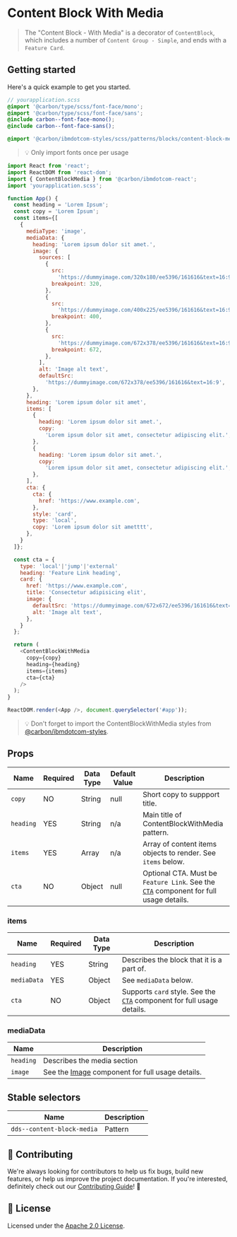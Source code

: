 # Content Block With Media

> The "Content Block - With Media" is a decorator of `ContentBlock`, which
> includes a number of `Content Group - Simple`, and ends with a `Feature Card`.

## Getting started

Here's a quick example to get you started.

```scss
// yourapplication.scss
@import '@carbon/type/scss/font-face/mono';
@import '@carbon/type/scss/font-face/sans';
@include carbon--font-face-mono();
@include carbon--font-face-sans();

@import '@carbon/ibmdotcom-styles/scss/patterns/blocks/content-block-media/index';
```

> 💡 Only import fonts once per usage

```javascript
import React from 'react';
import ReactDOM from 'react-dom';
import { ContentBlockMedia } from '@carbon/ibmdotcom-react';
import 'yourapplication.scss';

function App() {
  const heading = 'Lorem Ipsum';
  const copy = 'Lorem Ipsum';
  const items={[
    {
      mediaType: 'image',
      mediaData: {
        heading: 'Lorem ipsum dolor sit amet.',
        image: {
          sources: [
            {
              src:
                'https://dummyimage.com/320x180/ee5396/161616&text=16:9',
              breakpoint: 320,
            },
            {
              src:
                'https://dummyimage.com/400x225/ee5396/161616&text=16:9',
              breakpoint: 400,
            },
            {
              src:
                'https://dummyimage.com/672x378/ee5396/161616&text=16:9',
              breakpoint: 672,
            },
          ],
          alt: 'Image alt text',
          defaultSrc:
            'https://dummyimage.com/672x378/ee5396/161616&text=16:9',
        },
      },
      heading: 'Lorem ipsum dolor sit amet',
      items: [
        {
          heading: 'Lorem ipsum dolor sit amet.',
          copy:
            'Lorem ipsum dolor sit amet, consectetur adipiscing elit.',
        },
        {
          heading: 'Lorem ipsum dolor sit amet.',
          copy:
            'Lorem ipsum dolor sit amet, consectetur adipiscing elit.',
        },
      ],
      cta: {
        cta: {
          href: 'https://www.example.com',
        },
        style: 'card',
        type: 'local',
        copy: 'Lorem ipsum dolor sit ametttt',
      },
    }
  ]};

  const cta = {
    type: 'local'|'jump'|'external'
    heading: 'Feature Link heading',
    card: {
      href: 'https://www.example.com',
      title: 'Consectetur adipisicing elit',
      image: {
        defaultSrc: 'https://dummyimage.com/672x672/ee5396/161616&text=1x1',
        alt: 'Image alt text',
      },
    }
  };

  return (
    <ContentBlockWithMedia
      copy={copy}
      heading={heading}
      items={items}
      cta={cta}
    />
  );
}

ReactDOM.render(<App />, document.querySelector('#app'));
```

> 💡 Don't forget to import the ContentBlockWithMedia styles from
> [@carbon/ibmdotcom-styles](https://github.com/carbon-design-system/ibm-dotcom-library/blob/master/packages/styles).

## Props

| Name      | Required | Data Type | Default Value | Description                                                                                                                                                                                       |
| --------- | -------- | --------- | ------------- | ------------------------------------------------------------------------------------------------------------------------------------------------------------------------------------------------- |
| `copy`    | NO       | String    | null          | Short copy to suppport title.                                                                                                                                                                     |
| `heading` | YES      | String    | n/a           | Main title of ContentBlockWithMedia pattern.                                                                                                                                                      |
| `items`   | YES      | Array     | n/a           | Array of content items objects to render. See `items` below.                                                                                                                                      |
| `cta`     | NO       | Object    | null          | Optional CTA. Must be `Feature Link`. See the [`CTA`](https://github.com/carbon-design-system/ibm-dotcom-library/tree/master/packages/react/src/components/CTA) component for full usage details. |

### items

| Name        | Required | Data Type | Description                                                                                                                                                                        |
| ----------- | -------- | --------- | ---------------------------------------------------------------------------------------------------------------------------------------------------------------------------------- |
| `heading`   | YES      | String    | Describes the block that it is a part of.                                                                                                                                          |
| `mediaData` | YES      | Object    | See `mediaData` below.                                                                                                                                                             |
| `cta`       | NO       | Object    | Supports `card` style. See the [`CTA`](https://github.com/carbon-design-system/ibm-dotcom-library/tree/master/packages/react/src/components/CTA) component for full usage details. |

### mediaData

| Name      | Description                                                                                                                                                   |
| --------- | ------------------------------------------------------------------------------------------------------------------------------------------------------------- |
| `heading` | Describes the media section                                                                                                                                   |
| `image`   | See the [Image](https://github.com/carbon-design-system/ibm-dotcom-library/tree/master/packages/react/src/components/Image) component for full usage details. |

## Stable selectors

| Name                       | Description |
| -------------------------- | ----------- |
| `dds--content-block-media` | Pattern     |

## 🙌 Contributing

We're always looking for contributors to help us fix bugs, build new features,
or help us improve the project documentation. If you're interested, definitely
check out our
[Contributing Guide](https://github.com/carbon-design-system/ibm-dotcom-library/blob/master/.github/CONTRIBUTING.md)!
👀

## 📝 License

Licensed under the
[Apache 2.0 License](https://github.com/carbon-design-system/ibm-dotcom-library/blob/master/LICENSE).
